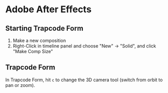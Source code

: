 # Adobe After Effects

## Starting Trapcode Form

1. Make a new composition
2. Right-Click in timeline panel and choose "New" -> "Solid", and click "Make Comp Size"

## Trapcode Form

In Trapcode Form, hit `c` to change the 3D camera tool (switch from orbit to pan or zoom).
